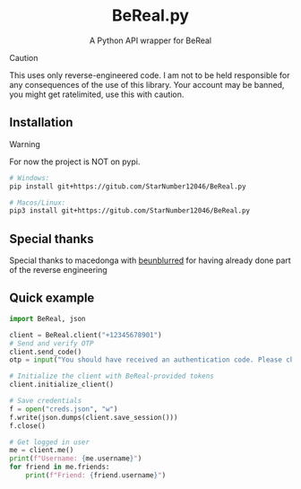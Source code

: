 <h1 align="center">BeReal.py</h1>
<p align="center">A Python API wrapper for BeReal</p>

> [!CAUTION]
> This uses only reverse-engineered code. I am not to be held responsible for any consequences of the use of this library. Your account may be banned, you might get ratelimited, use this with caution.

## Installation
> [!WARNING]
> For now the project is NOT on pypi.

``` sh
# Windows:
pip install git+https://gitub.com/StarNumber12046/BeReal.py

# Macos/Linux:
pip3 install git+https://gitub.com/StarNumber12046/BeReal.py
```

## Special thanks
Special thanks to macedonga with [beunblurred](https://github.com/macedonga/beunblurred) for having already done part of the reverse engineering

## Quick example
```py
import BeReal, json

client = BeReal.client("+12345678901")
# Send and verify OTP
client.send_code()
otp = input("You should have received an authentication code. Please check your phone and enter it below.")

# Initialize the client with BeReal-provided tokens
client.initialize_client()

# Save credentials
f = open("creds.json", "w")
f.write(json.dumps(client.save_session()))
f.close()

# Get logged in user
me = client.me()
print(f"Username: {me.username}")
for friend in me.friends:
    print(f"Friend: {friend.username}")
```


